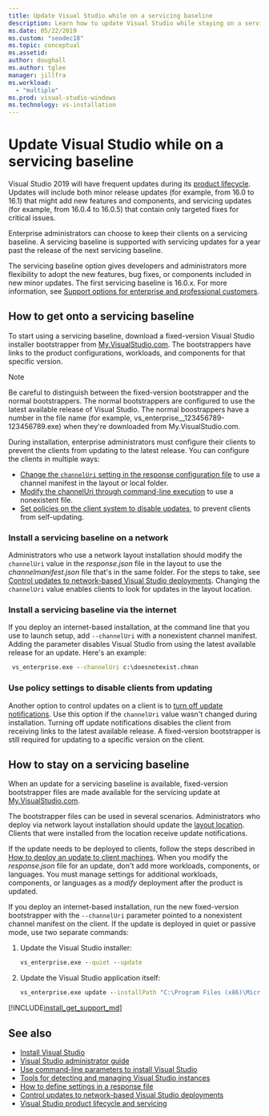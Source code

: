 ```yaml
---
title: Update Visual Studio while on a servicing baseline
description: Learn how to update Visual Studio while staying on a servicing baseline.
ms.date: 05/22/2019
ms.custom: "seodec18"
ms.topic: conceptual
ms.assetid: 
author: doughall
ms.author: tglee
manager: jillfra
ms.workload:
  - "multiple"
ms.prod: visual-studio-windows
ms.technology: vs-installation
---
```

# Update Visual Studio while on a servicing baseline

Visual Studio 2019 will have frequent updates during its [product lifecycle](/visualstudio/productinfo/release-rhythm#release-channel-updates). Updates will include both minor release updates (for example, from 16.0 to 16.1) that might add new features and components, and servicing updates (for example, from 16.0.4 to 16.0.5) that contain only targeted fixes for critical issues. 

Enterprise administrators can choose to keep their clients on a servicing baseline. A servicing baseline is supported with servicing updates for a year past the release of the next servicing baseline.

The servicing baseline option gives developers and administrators more flexibility to adopt the new features, bug fixes, or components included in new minor updates. The first servicing baseline is 16.0.x. For more information, see [Support options for enterprise and professional customers](https://docs.microsoft.com/visualstudio/releases/2019/servicing#support-options-for-enterprise-and-professional-customers).

## How to get onto a servicing baseline

To start using a servicing baseline, download a fixed-version Visual Studio installer bootstrapper from [My.VisualStudio.com](https://my.visualstudio.com/Downloads?q=visual%20studio%202019%20version%2016.0). The bootstrappers have links to the product configurations, workloads, and components for that specific version. 

> [!NOTE]
> Be careful to distinguish between the fixed-version bootstrapper and the normal bootstrappers. The normal bootstrappers are configured to use the latest available release of Visual Studio. The normal boostrappers have a number in the file name (for example, vs_enterprise__123456789-123456789.exe) when they're downloaded from My.VisualStudio.com.

During installation, enterprise administrators must configure their clients to prevent the clients from updating to the latest release. You can configure the clients in multiple ways:
- [Change the `channelUri` setting in the response configuration file](update-servicing-baseline.md#install-a-servicing-baseline-on-a-network) to use a channel manifest in the layout or local folder.
- [Modify the channelUri through command-line execution](update-servicing-baseline.md#install-a-servicing-baseline-via-the-internet) to use a nonexistent file.
- [Set policies on the client system to disable updates](update-servicing-baseline.md#use-policy-settings-to-disable-clients-from-updating), to prevent clients from self-updating. 

### Install a servicing baseline on a network

Administrators who use a network layout installation should modify the `channelUri` value in the *response.json* file in the layout to use the *channelmanifest.json* file that's in the same folder. For the steps to take, see [Control updates to network-based Visual Studio deployments](controlling-updates-to-visual-studio-deployments.md). Changing the `channelUri` value enables clients to look for updates in the layout location. 

### Install a servicing baseline via the internet

If you deploy an internet-based installation, at the command line that you use to launch setup, add `--channelUri` with a nonexistent channel manifest. Adding the parameter disables Visual Studio from using the latest available release for an update. Here's an example:

  ```cmd
   vs_enterprise.exe --channelUri c:\doesnotexist.chman 
  ```

### Use policy settings to disable clients from updating

Another option to control updates on a client is to [turn off update notifications](controlling-updates-to-visual-studio-deployments.md). Use this option if the `channelUri` value wasn't changed during installation. Turning off update notifications disables the client from receiving links to the latest available release. A fixed-version bootstrapper is still required for updating to a specific version on the client.

## How to stay on a servicing baseline

When an update for a servicing baseline is available, fixed-version bootstrapper files are made available for the servicing update at [My.VisualStudio.com](https://my.visualstudio.com/Downloads?q=visual%20studio%202019%20version%2016.0). 

The bootstrapper files can be used in several scenarios. Administrators who deploy via network layout installation should update the [layout location](update-a-network-installation-of-visual-studio.md). Clients that were installed from the location receive update notifications. 

If the update needs to be deployed to clients, follow the steps described in [How to deploy an update to client machines](update-a-network-installation-of-visual-studio.md#how-to-deploy-an-update-to-client-machines). When you modify the *response.json* file for an update, don't add more workloads, components, or languages. You must manage settings for additional workloads, components, or languages as a *modify* deployment after the product is updated. 

If you deploy an internet-based installation, run the new fixed-version bootstrapper with the `--channelUri` parameter pointed to a nonexistent channel manifest on the client. If the update is deployed in quiet or passive mode, use two separate commands:

1. Update the Visual Studio installer:

    ```cmd
    vs_enterprise.exe --quiet --update
    ```

2. Update the Visual Studio application itself:
    
    ```cmd
    vs_enterprise.exe update --installPath "C:\Program Files (x86)\Microsoft Visual Studio\2019\Enterprise" --quiet --wait --norestart --channelUri c:\doesnotexist.chman
    ```

[!INCLUDE[install_get_support_md](includes/install_get_support_md.md)]

## See also

* [Install Visual Studio](install-visual-studio.md)
* [Visual Studio administrator guide](visual-studio-administrator-guide.md)
* [Use command-line parameters to install Visual Studio](use-command-line-parameters-to-install-visual-studio.md)
* [Tools for detecting and managing Visual Studio instances](tools-for-managing-visual-studio-instances.md)
* [How to define settings in a response file](automated-installation-with-response-file.md)
* [Control updates to network-based Visual Studio deployments](controlling-updates-to-visual-studio-deployments.md)
* [Visual Studio product lifecycle and servicing](/visualstudio/releases/2019/servicing/)
